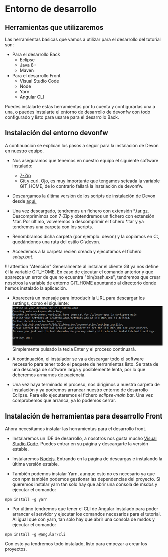 # Entorno de desarrollo

## Herramientas que utilizaremos
Las herramientas básicas que vamos a utilizar para el desarrollo del tutorial son:

* Para el desarrollo Back
    * Eclipse
    * Java 8+
    * Maven
* Para el desarrollo Front
    * Visual Studio Code
    * Node
    * Yarn
    * Angular CLI

Puedes instalarte estas herramientas por tu cuenta y configurarlas una a una, o puedes instalarte el entorno de desarrollo de devonfw con todo configurado y listo para usarse para el desarrollo Back.


## Instalación del entorno devonfw

A continuación se explican los pasos a seguir para la instalación de Devon en nuestro equipo.

*  Nos aseguramos que tenemos en nuestro equipo el siguiente software instalado:
      *  [7-Zip](https://www.7-zip.org/)
      *  [Git y curl](https://git-scm.com/download/win). Ojo, es muy importante que tengamos seteada la variable GIT_HOME, de lo contrario fallará la instalación de devonfw.
*  Descargamos la última versión de los scripts de instalación de Devon desde [aquí.](https://repository.sonatype.org/service/local/artifact/maven/redirect?r=central-proxy&g=com.devonfw.tools.ide&a=devonfw-ide-scripts&v=LATEST&p=tar.gz)

*  Una vez descargado, tendremos un fichero con extensión *.tar.gz. Descomprimimos con 7-Zip y  obtendremos un fichero con extensión *.tar. Por último, volveremos a descomprimir el fichero *.tar y ya tendremos una carpeta con los scripts.

*  Renombramos dicha carpeta (por ejemplo: devon) y la copiamos en C:\, quedándonos una ruta del estilo C:\devon.

*  Accedemos a la carpeta recién creada y ejecutamos el fichero *setup.bat*.

!!! attention "Atención"
    Generalmente al instalar el cliente Git ya nos define él la variable GIT_HOME. En caso de ejecutar el comando anterior y que aparezca un error de que no ecuentra "bin/bash.exe", tendremos que crear nosotros la variable de entorno GIT_HOME apuntando al directorio donde hemos instalado la aplicación.

*  Aparecerá un mensaje para introducir la URL para descargar los settings, como el siguiente:
![Devon-setup](./assets/images/devon-setup.png)
Simplemente pulsado la tecla Enter y el proceso continuará.

*  A continuación, el instalador se va a descargar todo el software necesario para tener todo el paquete de herramientas listo. Se trata de una descarga de software larga y posiblemente lenta, por lo que deberemos armarnos de paciencia.

*  Una vez haya terminado el proceso, nos dirigimos a nuestra carpeta de instalación y ya podremos arrancar nuestro entorno de desarrollo Eclipse. Para ello ejecutaremos el fichero *eclipse-main.bat*. Una vez comprobemos que arranca, ya lo podemos cerrar.


## Instalación de herramientas para desarrollo Front

Ahora necesitamos instalar las herramientas para el desarrollo front.

* Instalaremos un IDE de desarrollo, a nosotros nos gusta mucho [Visual Studio Code](https://code.visualstudio.com/). Puedes entrar en su página y descargarte la versión estable.

* Instalaremos [Nodejs](https://nodejs.org/es/). Entrando en la página de descargas e instalando la última versión estable.

* También podemos instalar Yarn, aunque esto no es necesario ya que con npm también podemos gestionar las dependencias del proyecto. Si queremos instalar yarn tan solo hay que abrir una consola de msdos y ejecutar el comando:

```
npm install -g yarn
```

* Por último tendremos que tener el CLI de Angular instalado para poder arrancar el servidor y ejecutar los comandos necesarios para el tutorial. Al igual que con yarn, tan solo hay que abrir una consola de msdos y ejecutar el comando:

```
npm install -g @angular/cli
```

Con esto ya tendremos todo instalado, listo para empezar a crear los proyectos.